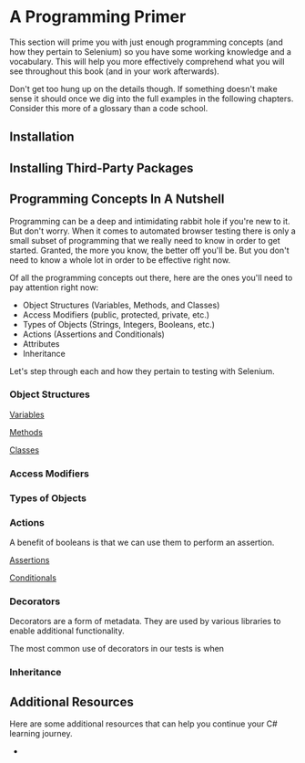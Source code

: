 # A Programming Primer

This section will prime you with just enough programming concepts (and how they pertain to Selenium) so you have some working knowledge and a vocabulary. This will help you more effectively comprehend what you will see throughout this book (and in your work afterwards).

Don't get too hung up on the details though. If something doesn't make sense it should once we dig into the full examples in the following chapters. Consider this more of a glossary than a code school.

## Installation


## Installing Third-Party Packages


## Programming Concepts In A Nutshell

Programming can be a deep and intimidating rabbit hole if you're new to it. But don't worry. When it comes to automated browser testing there is only a small subset of programming that we really need to know in order to get started. Granted, the more you know, the better off you'll be. But you don't need to know a whole lot in order to be effective right now.

Of all the programming concepts out there, here are the ones you'll need to pay attention right now:

+ Object Structures (Variables, Methods, and Classes)
+ Access Modifiers (public, protected, private, etc.)
+ Types of Objects (Strings, Integers, Booleans, etc.)
+ Actions (Assertions and Conditionals)
+ Attributes
+ Inheritance

Let's step through each and how they pertain to testing with Selenium.

### Object Structures

<u>Variables</u>

<u>Methods</u>

<u>Classes</u>

### Access Modifiers

### Types of Objects

### Actions

A benefit of booleans is that we can use them to perform an assertion.

<u>Assertions</u>

<u>Conditionals</u>

### Decorators

Decorators are a form of metadata. They are used by various libraries to enable additional functionality.

The most common use of decorators in our tests is when 

### Inheritance

## Additional Resources

Here are some additional resources that can help you continue your C# learning journey.

+ []()




